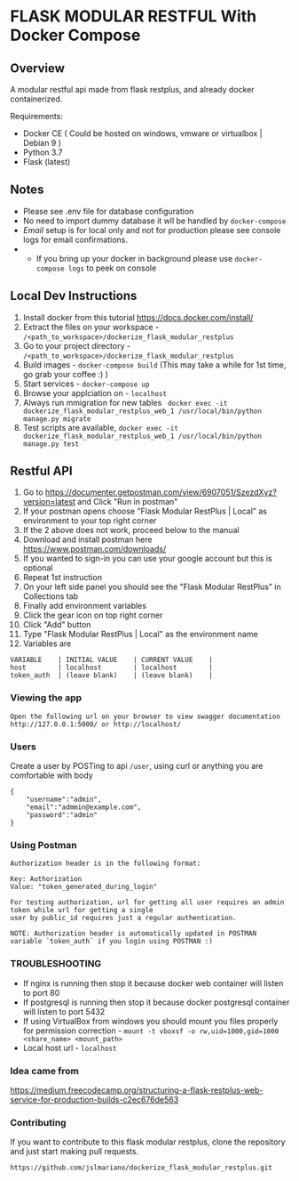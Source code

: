 # FLASK MODULAR RESTFUL With Docker Compose

## Overview

A modular restful api made from flask restplus, and already docker containerized.

Requirements:

- Docker CE ( Could be hosted on windows, vmware or virtualbox | Debian 9 )
- Python 3.7
- Flask (latest)

## Notes

- Please see .env file for database configuration
- No need to import dummy database it wll be handled by `docker-compose`
- *Email* setup is for local only and not for production please see console logs for email confirmations.
- - If you bring up your docker in background please use `docker-compose logs` to peek on console


## Local Dev Instructions

1. Install docker from this tutorial https://docs.docker.com/install/
1. Extract the files on your workspace - `/<path_to_workspace>/dockerize_flask_modular_restplus`
1. Go to your project directory - `/<path_to_workspace>/dockerize_flask_modular_restplus`
1. Build images - `docker-compose build` (This may take a while for 1st time, go grab your coffee :) )
1. Start services - `docker-compose up`
1. Browse your applciation on - `localhost`
1. Always run mmigration for new tables ` docker exec -it dockerize_flask_modular_restplus_web_1 /usr/local/bin/python manage.py migrate`
1. Test scripts are available, `docker exec -it dockerize_flask_modular_restplus_web_1 /usr/local/bin/python manage.py test`

## Restful API
1. Go to https://documenter.getpostman.com/view/6907051/SzezdXyz?version=latest and Click "Run in postman"
1. If your postman opens choose "Flask Modular RestPlus | Local" as environment to your top right corner
1. If the 2 above does not work, proceed below to the manual
1. Download and install postman here https://www.postman.com/downloads/
1. If you wanted to sign-in you can use your google account but this is optional
1. Repeat 1st instruction
1. On your left side panel you should see the "Flask Modular RestPlus" in Collections tab
1. Finally add environment variables
1. Click the gear icon on top right corner
1. Click "Add" button
1. Type "Flask Modular RestPlus | Local" as the environment name
1. Variables are
```
VARIABLE    | INITIAL VALUE    | CURRENT VALUE    |
host        | localhost        | localhost        |
token_auth  | (leave blank)    | (leave blank)    |
```

### Viewing the app ###

    Open the following url on your browser to view swagger documentation
    http://127.0.0.1:5000/ or http://localhost/


### Users ###

Create a user by POSTing to api `/user`, using curl or anything you are comfortable
with body
```
{
    "username":"admin",
    "email":"admmin@example.com",
    "password":"admin"
}
```

### Using Postman ####

    Authorization header is in the following format:

    Key: Authorization
    Value: "token_generated_during_login"

    For testing authorization, url for getting all user requires an admin token while url for getting a single
    user by public_id requires just a regular authentication.

    NOTE: Authorization header is automatically updated in POSTMAN variable `token_auth` if you login using POSTMAN :)


### TROUBLESHOOTING

- If nginx is running then stop it because docker web container will listen to port 80
- If postgresql is running then stop it because docker postgresql container will listen to port 5432
- If using VirtualBox from windows you should mount you files properly for permission correction - `mount -t vboxsf -o rw,uid=1000,gid=1000 <share_name> <mount_path>`
- Local host url - `localhost`


### Idea came from ###
https://medium.freecodecamp.org/structuring-a-flask-restplus-web-service-for-production-builds-c2ec676de563


### Contributing
If you want to contribute to this flask modular restplus, clone the repository and just start making pull requests.

```
https://github.com/jslmariano/dockerize_flask_modular_restplus.git
```
